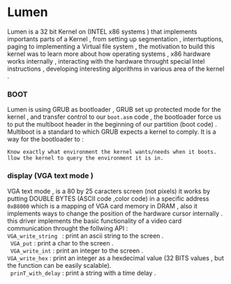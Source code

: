 # Lumen

Lumen is a 32 bit Kernel on (INTEL x86 systems ) that implements importants parts of a Kernel , from setting up segmentation , interrtuptions, paging to implementing a Virtual file system , the motivation to build this kernel was to learn more about how operating systems , x86 hardware works internally , interacting with the hardware throught special Intel instructions , developing interesting algorithms in various area of the kernel .

### BOOT
Lumen is using GRUB as bootloader , GRUB set up protected mode for the kernel , and transfer control to our ``` boot.asm ``` code , the bootloader force us to put the multiboot header in the beginning of our partition (boot code) .<br/>
Multiboot is a standard to which GRUB expects a kernel to comply. It is a way for the bootloader to :
  ```
  Know exactly what environment the kernel wants/needs when it boots. 
  llow the kernel to query the environment it is in.
 ```
  
    
### display (VGA text mode )
VGA text mode , is a 80 by 25 caracters screen (not pixels) it works by putting DOUBLE BYTES (ASCII code ,color code) in a specific address ```0xB8000``` which is a mapping of VGA card memory in DRAM , also it implements ways to change the position of the hardware cursor internally .
this driver implements the basic functionality of a video card communication throught the follwing API :<br/>
```VGA_write_string ``` : print an ascii string to the screen .<br/>
``` VGA_put``` : print a char to the screen . <br/>
``` VGA_write_int``` : print an integer to the screen .<br/> 
``` VGA_write_hex ``` : print an integer as a hexdecimal value (32 BITS values , but the function can be  easily scalable).<br/> 
``` prinT_with_delay``` : print a string with a time delay . <br/>
